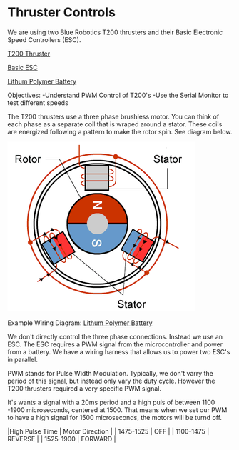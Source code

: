 # Thruster Controls
We are using two Blue Robotics T200 thrusters and their Basic Electronic Speed Controllers (ESC).

<a href="https://bluerobotics.com/store/thrusters/t100-t200-thrusters/t200-thruster-r2-rp/" target="_blank">T200 Thruster</a>

<a href="https://bluerobotics.com/store/thrusters/speed-controllers/besc30-r3//" target="_blank">Basic ESC</a>

<a href="https://bluerobotics.com/store/comm-control-power/powersupplies-batteries/battery-lp-4s-10ah/" target="_blank"> Lithum Polymer Battery </a>

Objectives:
-Understand PWM Control of T200's
-Use the Serial Monitor to test different speeds

The T200 thrusters use a three phase brushless motor.
You can think of each phase as a separate coil that is wraped around a stator. 
These coils are energized following a pattern to make the rotor spin. See diagram below. 

![Three Phase Motor Diagram](https://github.com/C-Wesley/LearningWIL/blob/main/Thruster%20Controls/img/3phaseBrushlessMotor.gif)

Example Wiring Diagram: 
<a href="https://github.com/C-Wesley/LearningWIL/blob/main/Thruster%20Controls/img/ConnectionDiagram.png" target="_blank"> Lithum Polymer Battery </a>

We don't directly control the three phase connections. Instead we use an ESC. The ESC requires a PWM signal from the microcontroller and power from a battery. We have a wiring harness that allows us to power two ESC's in parallel. 

PWM stands for Pulse Width Modulation. Typically, we don't varry the period of this signal, but instead only vary the duty cycle. However the T200 thrusters required a very specific PWM signal. 

It's wants a signal with a 20ms period and a high puls of between 1100 -1900 microseconds, centered at 1500. That means when we set our PWM to have a high signal for 1500 microseconds, the motors will be turnd off. 

|High Pulse Time | Motor Direction | 
| 1475-1525      | OFF             | 
| 1100-1475      | REVERSE         |
| 1525-1900      | FORWARD         |


